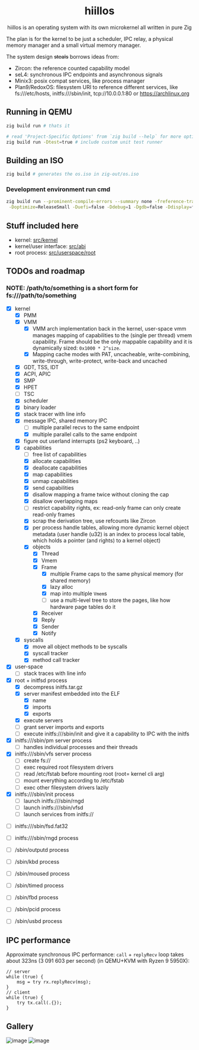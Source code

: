<div align="center">

# hiillos

hiillos is an operating system with its own microkernel
all written in pure Zig

</div>

The plan is for the kernel to be just a scheduler, IPC relay, a physical memory manager and a small virtual memory manager.

The system design ~~steals~~ borrows ideas from:
 - Zircon: the reference counted capability model
 - seL4: synchronous IPC endpoints and asynchronous signals
 - Minix3: posix compat services, like process manager
 - Plan9/RedoxOS: filesystem URI to reference different services, like fs:///etc/hosts, initfs:///sbin/init, tcp://10.0.0.1:80 or https://archlinux.org

## Running in QEMU

```bash
zig build run # thats it

# read 'Project-Specific Options' from `zig build --help` for more options
zig build run -Dtest=true # include custom unit test runner
```

## Building an ISO

```bash
zig build # generates the os.iso in zig-out/os.iso
```

### Development environment run cmd

```bash
zig build run --prominent-compile-errors --summary none -freference-trace \
 -Doptimize=ReleaseSmall -Duefi=false -Ddebug=1 -Dgdb=false -Ddisplay=false -Dtest=true
```

## Stuff included here

 - kernel: [src/kernel](/src/kernel)
 - kernel/user interface: [src/abi](src/abi)
 - root process: [src/userspace/root](src/userspace/root)

## TODOs and roadmap

### NOTE: /path/to/something is a short form for fs:///path/to/something

- [x] kernel
  - [x] PMM
  - [x] VMM
    - [x] VMM arch implementation back in the kernel,
          user-space vmm manages mapping of capabilities
          to the (single per thread) vmem capability.
          Frame should be the only mappable capability
          and it is dynamically sized: `0x1000 * 2^size`.
    - [x] Mapping cache modes with PAT, uncacheable, write-combining,
          write-through, write-protect, write-back and uncached
  - [x] GDT, TSS, IDT
  - [x] ACPI, APIC
  - [x] SMP
  - [x] HPET
  - [ ] TSC
  - [x] scheduler
  - [x] binary loader
  - [x] stack tracer with line info
  - [x] message IPC, shared memory IPC
    - [ ] multiple parallel recvs to the same endpoint
    - [x] multiple parallel calls to the same endpoint
  - [x] figure out userland interrupts (ps2 keyboard, ..)
  - [x] capabilities
    - [ ] free list of capabilities
    - [x] allocate capabilities
    - [x] deallocate capabilities
    - [x] map capabilities
    - [x] unmap capabilities
    - [x] send capabilities
    - [x] disallow mapping a frame twice without cloning the cap
    - [x] disallow overlapping maps
    - [ ] restrict capability rights, ex: read-only frame can only create read-only frames
    - [x] scrap the derivation tree, use refcounts like Zircon
    - [x] per process handle tables, allowing more dynamic kernel object metadata (user handle (u32) is an index to process local table, which holds a pointer (and rights) to a kernel object)
    - [x] objects
      - [x] Thread
      - [x] Vmem
      - [x] Frame
        - [x] multiple Frame caps to the same physical memory (for shared memory)
        - [x] lazy alloc
        - [x] map into multiple `Vmem`s
        - [ ] use a multi-level tree to store the pages, like how hardware page tables do it
      - [x] Receiver
      - [x] Reply
      - [x] Sender
      - [x] Notify
  - [x] syscalls
    - [x] move all object methods to be syscalls
    - [x] syscall tracker
    - [x] method call tracker

- [x] user-space
  - [ ] stack traces with line info

- [x] root + initfsd process
  - [x] decompress initfs.tar.gz
  - [x] server manifest embedded into the ELF
    - [x] name
    - [x] imports
    - [x] exports
  - [x] execute servers
  - [ ] grant server imports and exports
  - [ ] execute initfs:///sbin/init and give it a capability to IPC with the initfs

- [x] initfs:///sbin/pm server process
  - [ ] handles individual processes and their threads

- [x] initfs:///sbin/vfs server process
  - [ ] create fs://
  - [ ] exec required root filesystem drivers
  - [ ] read /etc/fstab before mounting root (root= kernel cli arg)
  - [ ] mount everything according to /etc/fstab
  - [ ] exec other filesystem drivers lazily

- [x] initfs:///sbin/init process
  - [ ] launch initfs:///sbin/rngd
  - [ ] launch initfs:///sbin/vfsd
  - [ ] launch services from initfs://
<!---
  - [ ] launch /bin/wm
-->

- [ ] initfs:///sbin/fsd.fat32

- [ ] initfs:///sbin/rngd process

- [ ] /sbin/outputd process

- [ ] /sbin/kbd process

- [ ] /sbin/moused process

- [ ] /sbin/timed process

- [ ] /sbin/fbd process

- [ ] /sbin/pcid process

- [ ] /sbin/usbd process

## IPC performance

Approximate synchronous IPC performance: `call` + `replyRecv`
loop takes about 323ns (3 091 603 per second) (in QEMU+KVM with Ryzen 9 5950X):

```zig
// server
while (true) {
    msg = try rx.replyRecv(msg);
}
// client
while (true) {
    try tx.call(.{});
}
```

## Gallery
    
![image](https://github.com/user-attachments/assets/e508b174-1ccd-4830-aa00-68ec27faba77)
![image](https://github.com/user-attachments/assets/a11dbcd1-6afb-4f2f-ba08-40af514a712b)

